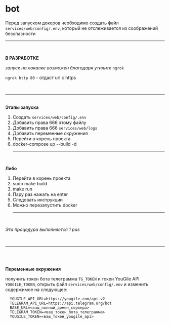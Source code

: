 # bot

Перед запуском докеров необходимо создать файл `services/web/config/.env`,
который не отслеживается из соображений безопасности
<hr><br>

**В РАЗРАБОТКЕ**

*запуск на локалке возможен благодаря утилите* `ngrok`

`ngrok http 80` - отдаст url с https

<br><hr><br>
**Этапы запуска**
1. Создать `services/web/config/.env`
2. Добавить права 666 этому файлу
3. Добавить права 666 `services/web/logs`
4. Добавить переменные окружения
5. Перейти в корень проекта
6. docker-compose up --build -d
<br><hr><br>

**Либо**

1. Перейти в корень проекта
2. sudo make build
3. make run
4. Пару раз нажать на enter
5. Следовать инструкции
6. Можно перезапустить docker
<br><hr><br>

*Эта процедура выполняется 1 раз*

<br><hr><br><br>

**Переменные окружения**

получить токен бота телеграмма `TG_TOKEN`
и токен YouGile API `YOUGILE_TOKEN`, открыть файл `services/web/config/.env`
и изменить содержимое на следующее:
```
  YOUGILE_API_URL=https://yougile.com/api-v2
  TELEGRAM_API_URL=https://api.telegram.org/bot
  BASE_URL=<ваш_полный_домен_сервера>
  TELEGRAM_TOKEN=<ваш_токен_бота_телеграмма>
  YOUGILE_TOKEN=<ваш_токен_yougile_api>
```